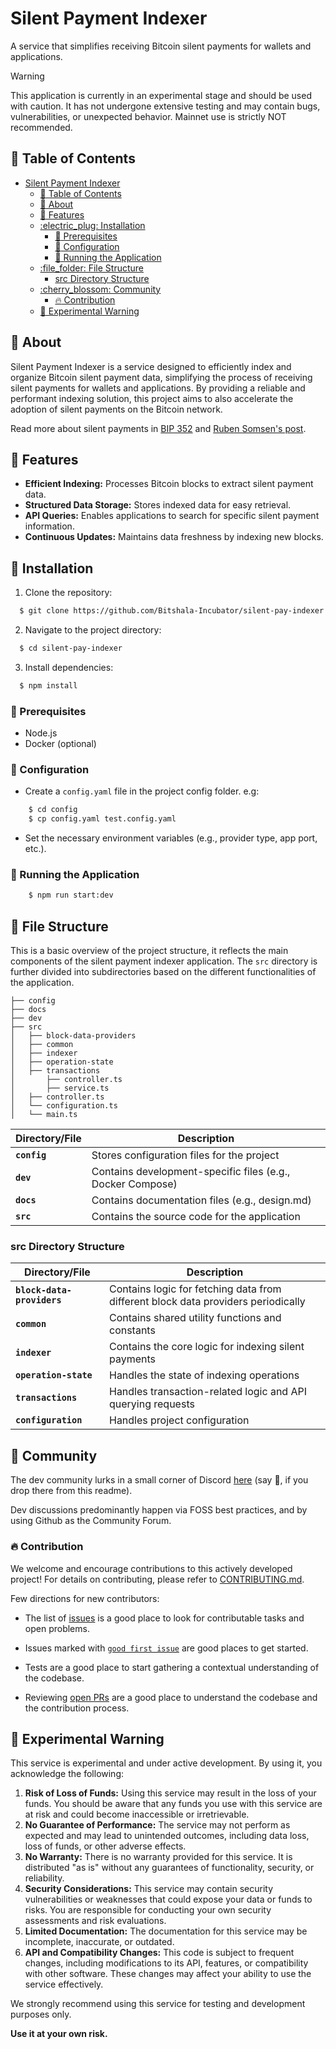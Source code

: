# Silent Payment Indexer

A service that simplifies receiving Bitcoin silent payments for wallets and applications.

> [!WARNING]
> This application is currently in an experimental stage and should be used with caution. It has not undergone extensive testing and may contain bugs, vulnerabilities, or unexpected behavior. Mainnet use is strictly NOT recommended.

## :ledger: Table of Contents

- [Silent Payment Indexer](#silent-payment-indexer)
  - [:ledger: Table of Contents](#ledger-table-of-contents)
  - [:beginner: About](#beginner-about)
  - [:station: Features](#station-features)
  - [:electric\_plug: Installation](#electric_plug-installation)
    - [:notebook: Prerequisites](#notebook-prerequisites)
    - [:wrench: Configuration](#wrench-configuration)
    - [:rocket: Running the Application](#rocket-running-the-application)
  - [:file\_folder: File Structure](#file_folder-file-structure)
    - [src Directory Structure](#src-directory-structure)
  - [:cherry\_blossom: Community](#cherry_blossom-community)
    - [:fire: Contribution](#fire-contribution)
  - [:wrench: Experimental Warning](#wrench-experimental-warning)

## :beginner: About

Silent Payment Indexer is a service designed to efficiently index and organize Bitcoin silent payment data, simplifying the process of receiving silent payments for wallets and applications. By providing a reliable and performant indexing solution, this project aims to also accelerate the adoption of silent payments on the Bitcoin network.

Read more about silent payments in [BIP 352](https://github.com/bitcoin/bips/pull/1458) and [Ruben Somsen's post](https://gist.github.com/RubenSomsen/c43b79517e7cb701ebf77eec6dbb46b8).

## :station: Features

-   **Efficient Indexing:** Processes Bitcoin blocks to extract silent payment data.
-   **Structured Data Storage:** Stores indexed data for easy retrieval.
-   **API Queries:** Enables applications to search for specific silent payment information.
-   **Continuous Updates:** Maintains data freshness by indexing new blocks.

## :electric_plug: Installation

1. Clone the repository:

```bash
  $ git clone https://github.com/Bitshala-Incubator/silent-pay-indexer.git
```

2. Navigate to the project directory:

```bash
  $ cd silent-pay-indexer
```

3. Install dependencies:

```bash
  $ npm install
```

### :notebook: Prerequisites

-   Node.js
-   Docker (optional)

### :wrench: Configuration

-   Create a `config.yaml` file in the project config folder. e.g:

```bash
    $ cd config
    $ cp config.yaml test.config.yaml
```

-   Set the necessary environment variables (e.g., provider type, app port, etc.).

### :rocket: Running the Application

```bash
    $ npm run start:dev
```

## :file_folder: File Structure

This is a basic overview of the project structure, it reflects the main components of the silent payment indexer application. The `src` directory is further divided into subdirectories based on the different functionalities of the application.

```console
├── config
├── docs
├── dev
├── src
│   ├── block-data-providers
│   ├── common
│   ├── indexer
│   ├── operation-state
│   ├── transactions
│       ├── controller.ts
│       ├── service.ts
│   ├── controller.ts
│   └── configuration.ts
│   └── main.ts
```

| Directory/File | Description                                                |
| -------------- | ---------------------------------------------------------- |
| **`config`**   | Stores configuration files for the project                 |
| **`dev   `**   | Contains development-specific files (e.g., Docker Compose) |
| **`docs  `**   | Contains documentation files (e.g., design.md)             |
| **`src   `**   | Contains the source code for the application               |

### src Directory Structure

| Directory/File             | Description                                                                       |
| -------------------------- | --------------------------------------------------------------------------------- |
| **`block-data-providers`** | Contains logic for fetching data from different block data providers periodically |
| **`common`**               | Contains shared utility functions and constants                                   |
| **`indexer`**              | Contains the core logic for indexing silent payments                              |
| **`operation-state`**      | Handles the state of indexing operations                                          |
| **`transactions`**         | Handles transaction-related logic and API querying requests                       |
| **`configuration`**        | Handles project configuration                                                     |

## :cherry_blossom: Community

The dev community lurks in a small corner of Discord [here](https://discord.gg/Rfyp2nRGj7) (say 👋, if you drop there from this readme).

Dev discussions predominantly happen via FOSS best practices, and by using Github as the Community Forum.

### :fire: Contribution

We welcome and encourage contributions to this actively developed project! For details on contributing, please refer to [CONTRIBUTING.md](CONTRIBUTING.md).

Few directions for new contributors:

-   The list of [issues](https://github.com/Bitshala-Incubator/silent-pay-indexer/issues) is a good place to look for contributable tasks and open problems.

-   Issues marked with [`good first issue`](https://github.com/Bitshala-Incubator/silent-pay-indexer/issues?q=is%3Aopen+is%3Aissue+label%3A%22good+first+issue%22) are good places to get started.

-   Tests are a good place to start gathering a contextual understanding of the codebase.

-   Reviewing [open PRs](https://github.com/Bitshala-Incubator/silent-pay-indexer/pulls) are a good place to understand the codebase and the contribution process.

## :wrench: Experimental Warning

This service is experimental and under active development. By using it, you acknowledge the following:

1. **Risk of Loss of Funds:** Using this service may result in the loss of your funds. You should be aware that any funds you use with this service are at risk and could become inaccessible or irretrievable.
2. **No Guarantee of Performance:** The service may not perform as expected and may lead to unintended outcomes, including data loss, loss of funds, or other adverse effects.
3. **No Warranty:** There is no warranty provided for this service. It is distributed "as is" without any guarantees of functionality, security, or reliability.
4. **Security Considerations:** This service may contain security vulnerabilities or weaknesses that could expose your data or funds to risks. You are responsible for conducting your own security assessments and risk evaluations.
5. **Limited Documentation:** The documentation for this service may be incomplete, inaccurate, or outdated.
6. **API and Compatibility Changes:** This code is subject to frequent changes, including modifications to its API, features, or compatibility with other software. These changes may affect your ability to use the service effectively.

We strongly recommend using this service for testing and development purposes only.

**Use it at your own risk.**